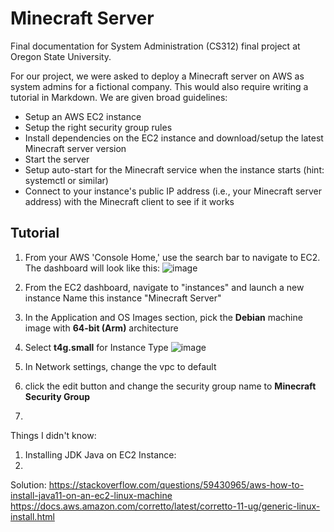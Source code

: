 # Minecraft Server
Final documentation for System Administration (CS312) final project at Oregon State University.

For our project, we were asked to deploy a Minecraft server on AWS as system admins for a fictional company. This would also require writing a tutorial in Markdown.
We are given broad guidelines:
- Setup an AWS EC2 instance
- Setup the right security group rules
- Install dependencies on the EC2 instance and download/setup the latest Minecraft server version
- Start the server
- Setup auto-start for the Minecraft service when the instance starts (hint: systemctl or similar)
- Connect to your instance's public IP address (i.e., your Minecraft server address) with the Minecraft client to see if it works

## Tutorial
1. From your AWS 'Console Home,' use the search bar to navigate to EC2.
The dashboard will look like this:
![image](https://github.com/Jicxer/Sysadmin-minecraft/assets/79224427/e036ad1b-321b-4128-8244-c725dbddb0b7)

2. From the EC2 dashboard, navigate to "instances" and launch a new instance
Name this instance "Minecraft Server"
3. In the Application and OS Images section, pick the **Debian** machine image with **64-bit (Arm)** architecture
4. Select **t4g.small** for Instance Type
![image](https://github.com/Jicxer/Sysadmin-minecraft/assets/79224427/254a94fc-95e1-4455-8526-1c5b3c2064e5)
6. In Network settings, change the vpc to default
7. click the edit button and change the security group name to **Minecraft Security Group**
8. 

Things I didn't know:
1. Installing JDK Java on EC2 Instance:
2. 
Solution: https://stackoverflow.com/questions/59430965/aws-how-to-install-java11-on-an-ec2-linux-machine
https://docs.aws.amazon.com/corretto/latest/corretto-11-ug/generic-linux-install.html
